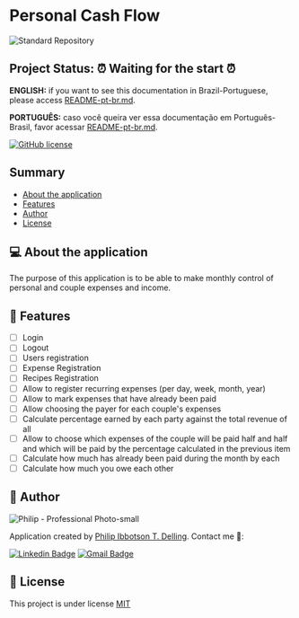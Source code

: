 # Personal Cash Flow

![Standard Repository](https://repository-images.githubusercontent.com/332830664/4a493700-5f1b-11eb-90a6-a1d7e00262fa)

## **Project Status:** ⏰ Waiting for the start ⏰
<!-- ## **Project Status:** 🔧 Under construction... 🔨 -->
<!-- ## **Project Status:** ✅ Finished ✅ -->

**ENGLISH:** if you want to see this documentation in Brazil-Portuguese, please access [README-pt-br.md](README-pt-br.md).

**PORTUGUÊS:** caso você queira ver essa documentação em Português-Brasil, favor acessar [README-pt-br.md](README-pt-br.md).

[![GitHub license](https://img.shields.io/github/license/PhilipAngular/mfa-personal-cash-flow?color=96C40F)](LICENSE)

## Summary

- [About the application](#-about-the-application)
- [Features](#-features)
    <!-- - [Application Demo](#-application-demo)
    - [Technologies chosen](#-technologies-chosen)
    - [Prerequisites](#-prerequisites)
        - [Installations](#-installations)
        - [Configurations](#-configurations)
    - [Launch application](#-launch-application)
    - [Run tests](#-run-tests)
    - [Final Remarks](#-final-remarks)
    - [Contributions](#-contributions)
        - [Core Team](#-core-team)
        - [All Contributors](#-all-contributors) -->
- [Author](#-author)
- [License](#-license)

## 💻 About the application

The purpose of this application is to be able to make monthly control of personal and couple expenses and income.

## 🎯 Features

- [ ] Login
- [ ] Logout
- [ ] Users registration
- [ ] Expense Registration
- [ ] Recipes Registration
- [ ] Allow to register recurring expenses (per day, week, month, year)
- [ ] Allow to mark expenses that have already been paid
- [ ] Allow choosing the payer for each couple's expenses
- [ ] Calculate percentage earned by each party against the total revenue of all
- [ ] Allow to choose which expenses of the couple will be paid half and half and which will be paid by the percentage calculated in the previous item
- [ ] Calculate how much has already been paid during the month by each
- [ ] Calculate how much you owe each other

<!-- ## 🎮 Application Demo

Hosted app url. -->

<!-- ## 🛠 Technologies chosen

- [Expo](https://expo.io/)
- [Node.js](https://nodejs.org/en/)
- [React](https://pt-br.reactjs.org/)
- [React Native](https://reactnative.dev/)
- [TypeScript](https://www.typescriptlang.org/) -->

<!-- ## 📝 Prerequisites

In this section I will explain what is necessary to install and configure in order to upload the application and/or run the tests. -->

<!-- ### 💿 Installations

- A
- B
- C -->

<!-- ### 🔧 Configurations -->

<!-- #### VSCode

1. A
1. B
1. C -->

<!-- #### Other technology

1. A
1. B
1. C -->

<!-- ## ▶️ Launch application

1. A
1. B
1. C -->

<!-- ## 🔍 Run tests

1. A
1. B
1. C -->

<!-- ## 📜 Final Remarks

Brief description at the end of the project. -->

<!-- ## 👪 Contributions

I am very grateful to all people who helped in this project, and for this reason this section serves to introduce these users so well intentioned. Thank you so much!

**NOTE:** If you are interested in being a CONTRIBUTOR, then please read this [step by step](CONTRIBUTING.md). -->

<!-- ### 🔦 Core Team -->

<!-- prettier-ignore-start -->
<!-- markdownlint-disable -->
<!-- <table>
  <tr>
    <td align="center"><a href="MAIN_CONTRIBUTOR_SITE_URL"><img src="CONTRIBUTOR_AVATAR_GITHUB_URL" width="100px;" alt=""/><br /><sub><b>Persons name</b></sub></a><br /><sub>Title Any</sub></td>
    <td align="center"><a href="https://www.linkedin.com/in/philip-delling/"><img src="https://avatars.githubusercontent.com/u/16709062?v=4" width="100px;" alt=""/><br /><sub><b>Philip I. T. Delling</b></sub></a><br /><sub>creator</sub></td>
  </tr> -->
  <!-- <tr>
    <td align="center"><a href="https://github.com/RobertBroersma"><img src="https://avatars0.githubusercontent.com/u/4519828?v=4" width="100px;" alt=""/><br /><sub><b>Robert</b></sub></a><br /><sub>maintainer</sub></td>
    <td align="center"><a href="https://github.com/dthyresson"><img src="https://avatars2.githubusercontent.com/u/1051633?v=4" width="100px;" alt=""/><br /><sub><b>David Thyresson</b></sub></a><br /><sub>maintainer, community</sub></td>
    <td align="center"><a href="https://edamame.studio/"><img src="https://avatars0.githubusercontent.com/u/1521877?v=4" width="100px;" alt=""/><br /><sub><b>Daniel Choudhury</b></sub></a><br /><sub>maintainer, community</sub></td>
    <td align="center"><a href="http://tlundberg.com/"><img src="https://avatars1.githubusercontent.com/u/30793?v=4" width="100px;" alt=""/><br /><sub><b>Tobbe Lundberg</b></sub></a><br /><sub>maintainer</sub></td>
    <td align="center"><a href="https://github.com/aldonline"><img src="https://avatars2.githubusercontent.com/u/154884?v=4" width="100px;" alt=""/><br /><sub><b>Aldo Bucchi</b></sub></a><br /><sub>maintainer</sub></td>
</tr>
<tr>
    <td align="center"><a href="https://github.com/ajcwebdev"><img src="https://avatars0.githubusercontent.com/u/12433465?v=4" width="100px;" alt=""/><br /><sub><b>Anthony Campolo</b></sub></a><br /><sub>advocate</sub></td>
    <td align="center"><a href="https://github.com/clairefro"><img src="https://avatars1.githubusercontent.com/u/9841162?v=4" width="100px;" alt=""/><br /><sub><b>Claire Froelich</b></sub></a><br /><sub>maintainer</sub></td>
</tr> -->
<!-- </table> -->
<!-- markdownlint-restore -->
<!-- prettier-ignore-end -->

<!-- ### 🌟 All Contributors

To see all contributors to this project, please [click here](CONTRIBUTORS.md). -->

## 👤 Author

![Philip - Professional Photo-small](https://user-images.githubusercontent.com/16709062/105726472-e3228700-5f08-11eb-8449-42683562439b.jpg)

Application created by [Philip Ibbotson T. Delling](https://github.com/PhilipAngular). Contact me 👋:

[![Linkedin Badge](https://img.shields.io/badge/-Philip&nbsp;Ibbotson&nbsp;T.&nbsp;Delling-blue?style=flat&logo=Linkedin&logoColor=white&link=https://www.linkedin.com/in/tgmarinho/)](https://www.linkedin.com/in/philip-delling/)
[![Gmail Badge](https://img.shields.io/badge/-philip.i.t.delling@gmail.com-c14438?style=flat&logo=Gmail&logoColor=white&link=mailto:philip.i.t.delling@gmail.com)](mailto:philip.i.t.delling@gmail.com)

## 🌠 License

This project is under license [MIT](LICENSE)
